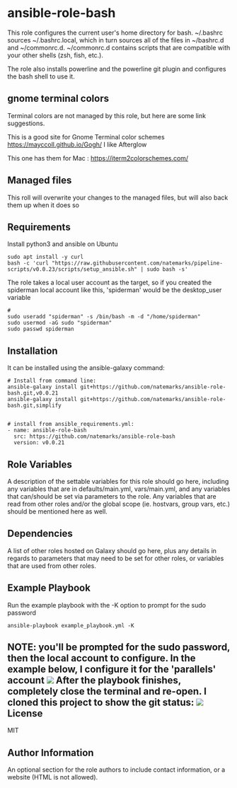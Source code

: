# ansible-role-bash

This role configures the current user's home directory for bash. ~/.bashrc
sources ~/.bashrc.local, which in turn sources all of the files in ~/bashrc.d
and ~/commonrc.d. ~/commonrc.d contains scripts that are compatible with your
other shells (zsh, fish, etc.).

The role also installs powerline and the powerline git plugin and
configures the bash shell to use it.

## gnome terminal colors
Terminal colors are not managed by this role, but here are some link
suggestions.

This is a good site for Gnome Terminal color schemes
https://mayccoll.github.io/Gogh/
I like Afterglow

This one has them for Mac :
https://iterm2colorschemes.com/
## Managed files
This roll will overwrite your changes to the managed files, but will also back
them up when it does so
## Requirements


Install python3 and ansible on Ubuntu
```shell
sudo apt install -y curl
bash -c 'curl "https://raw.githubusercontent.com/natemarks/pipeline-scripts/v0.0.23/scripts/setup_ansible.sh" | sudo bash -s'
```

The role takes a local user account as the target, so if you created the spiderman local account like this, 'spiderman'
would be the desktop_user variable
```shell
# 
sudo useradd "spiderman" -s /bin/bash -m -d "/home/spiderman"
sudo usermod -aG sudo "spiderman"
sudo passwd spiderman
```

## Installation

It can be installed using the ansible-galaxy command:
```shell
# Install from command line:
ansible-galaxy install git+https://github.com/natemarks/ansible-role-bash.git,v0.0.21
ansible-galaxy install git+https://github.com/natemarks/ansible-role-bash.git,simplify


# install from ansible_requirements.yml:
- name: ansible-role-bash
  src: https://github.com/natemarks/ansible-role-bash
  version: v0.0.21
```


Role Variables
--------------

A description of the settable variables for this role should go here, including any variables that are in defaults/main.yml, vars/main.yml, and any variables that can/should be set via parameters to the role. Any variables that are read from other roles and/or the global scope (ie. hostvars, group vars, etc.) should be mentioned here as well.

Dependencies
------------

A list of other roles hosted on Galaxy should go here, plus any details in regards to parameters that may need to be set for other roles, or variables that are used from other roles.

Example Playbook
----------------

Run the example playbook with the -K option to prompt for the sudo password

```shell
ansible-playbook example_playbook.yml -K
```
NOTE: you'll be prompted for the sudo password, then the local account to configure. In the example below, I configure it for the 'parallels' account
![](images/ar-bash-001.png)
After the playbook finishes, completely close the terminal and re-open. I cloned this project to show the git status:
![](images/ar-bash-002.png)
License
-------

MIT

Author Information
------------------

An optional section for the role authors to include contact information, or a website (HTML is not allowed).
